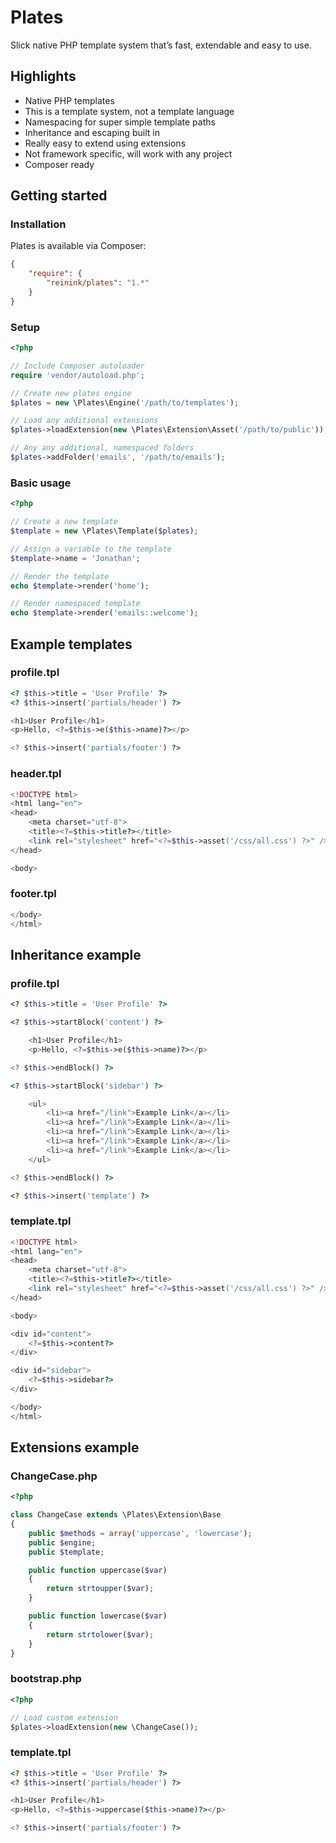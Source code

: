 Plates
======

Slick native PHP template system that’s fast, extendable and easy to use.

## Highlights

- Native PHP templates
- This is a template system, not a template language
- Namespacing for super simple template paths
- Inheritance and escaping built in
- Really easy to extend using extensions
- Not framework specific, will work with any project
- Composer ready

## Getting started

### Installation

Plates is available via Composer:

```json
{
    "require": {
        "reinink/plates": "1.*"
    }
}
```

### Setup

```php
<?php

// Include Composer autoloader
require 'vendor/autoload.php';

// Create new plates engine
$plates = new \Plates\Engine('/path/to/templates');

// Load any additional extensions
$plates->loadExtension(new \Plates\Extension\Asset('/path/to/public'));

// Any any additional, namespaced folders
$plates->addFolder('emails', '/path/to/emails');
```

### Basic usage

```php
<?php

// Create a new template
$template = new \Plates\Template($plates);

// Assign a variable to the template
$template->name = 'Jonathan';

// Render the template
echo $template->render('home');

// Render namespaced template
echo $template->render('emails::welcome');
```

## Example templates

### profile.tpl

```php
<? $this->title = 'User Profile' ?>
<? $this->insert('partials/header') ?>

<h1>User Profile</h1>
<p>Hello, <?=$this->e($this->name)?></p>

<? $this->insert('partials/footer') ?>
```

### header.tpl

```php
<!DOCTYPE html>
<html lang="en">
<head>
    <meta charset="utf-8">
    <title><?=$this->title?></title>
    <link rel="stylesheet" href="<?=$this->asset('/css/all.css') ?>" />
</head>

<body>
```

### footer.tpl

```php
</body>
</html>
```

## Inheritance example

### profile.tpl

```php
<? $this->title = 'User Profile' ?>

<? $this->startBlock('content') ?>

    <h1>User Profile</h1>
    <p>Hello, <?=$this->e($this->name)?></p>

<? $this->endBlock() ?>

<? $this->startBlock('sidebar') ?>

    <ul>
        <li><a href="/link">Example Link</a></li>
        <li><a href="/link">Example Link</a></li>
        <li><a href="/link">Example Link</a></li>
        <li><a href="/link">Example Link</a></li>
        <li><a href="/link">Example Link</a></li>
    </ul>

<? $this->endBlock() ?>

<? $this->insert('template') ?>
```

### template.tpl

```php
<!DOCTYPE html>
<html lang="en">
<head>
    <meta charset="utf-8">
    <title><?=$this->title?></title>
    <link rel="stylesheet" href="<?=$this->asset('/css/all.css') ?>" />
</head>

<body>

<div id="content">
    <?=$this->content?>
</div>

<div id="sidebar">
    <?=$this->sidebar?>
</div>

</body>
</html>
```

## Extensions example

### ChangeCase.php

```php
<?php

class ChangeCase extends \Plates\Extension\Base
{
    public $methods = array('uppercase', 'lowercase');
    public $engine;
    public $template;

    public function uppercase($var)
    {
        return strtoupper($var);
    }

    public function lowercase($var)
    {
        return strtolower($var);
    }
}
```

### bootstrap.php

```php
<?php

// Load custom extension
$plates->loadExtension(new \ChangeCase());
```

### template.tpl

```php
<? $this->title = 'User Profile' ?>
<? $this->insert('partials/header') ?>

<h1>User Profile</h1>
<p>Hello, <?=$this->uppercase($this->name)?></p>

<? $this->insert('partials/footer') ?>
```
